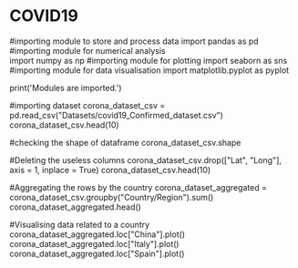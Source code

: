 # COVID19

#importing module to store and process data
import pandas as pd 
#importing module for numerical analysis		
import numpy as np
#importing module for plotting
import seaborn as sns
#importing module for data visualisation
import matplotlib.pyplot as pyplot

print('Modules are imported.')

#importing dataset
corona_dataset_csv = pd.read_csv("Datasets/covid19_Confirmed_dataset.csv")
corona_dataset_csv.head(10) 	
 
#checking the shape of dataframe
corona_dataset_csv.shape

#Deleting the useless columns
corona_dataset_csv.drop(["Lat", "Long"], axis = 1, inplace = True)
corona_dataset_csv.head(10)

#Aggregating the rows by the country
corona_dataset_aggregated = corona_dataset_csv.groupby("Country/Region").sum()
corona_dataset_aggregated.head()

#Visualising data related to a country
corona_dataset_aggregated.loc["China"].plot()
corona_dataset_aggregated.loc["Italy"].plot()
corona_dataset_aggregated.loc["Spain"].plot()


